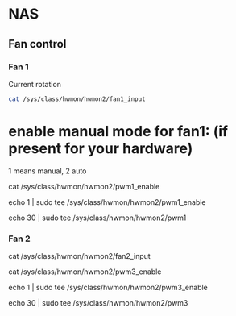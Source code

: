 # NAS

## Fan control

### Fan 1

Current rotation
```sh
cat /sys/class/hwmon/hwmon2/fan1_input
```

# enable manual mode for fan1: (if present for your hardware)
1 means manual, 2 auto

cat /sys/class/hwmon/hwmon2/pwm1_enable

echo 1 | sudo tee /sys/class/hwmon/hwmon2/pwm1_enable

echo 30 | sudo tee /sys/class/hwmon/hwmon2/pwm1


### Fan 2

cat /sys/class/hwmon/hwmon2/fan2_input

cat /sys/class/hwmon/hwmon2/pwm3_enable

echo 1 | sudo tee /sys/class/hwmon/hwmon2/pwm3_enable

echo 30 | sudo tee /sys/class/hwmon/hwmon2/pwm3
